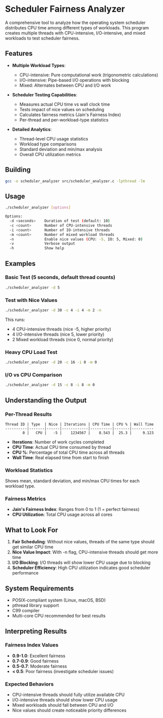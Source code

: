 # Scheduler Fairness Analyzer

A comprehensive tool to analyze how the operating system scheduler distributes CPU time among different types of workloads. This program creates multiple threads with CPU-intensive, I/O-intensive, and mixed workloads to test scheduler fairness.

## Features

- **Multiple Workload Types**:
  - CPU-intensive: Pure computational work (trigonometric calculations)
  - I/O-intensive: Pipe-based I/O operations with blocking
  - Mixed: Alternates between CPU and I/O work

- **Scheduler Testing Capabilities**:
  - Measures actual CPU time vs wall clock time
  - Tests impact of nice values on scheduling
  - Calculates fairness metrics (Jain's Fairness Index)
  - Per-thread and per-workload-type statistics

- **Detailed Analytics**:
  - Thread-level CPU usage statistics
  - Workload type comparisons
  - Standard deviation and min/max analysis
  - Overall CPU utilization metrics

## Building

```bash
gcc -o scheduler_analyzer src/scheduler_analyzer.c -lpthread -lm
```

## Usage

```bash
./scheduler_analyzer [options]

Options:
  -d <seconds>    Duration of test (default: 10)
  -c <count>      Number of CPU-intensive threads
  -i <count>      Number of IO-intensive threads
  -m <count>      Number of mixed workload threads
  -n              Enable nice values (CPU: -5, IO: 5, Mixed: 0)
  -v              Verbose output
  -h              Show help
```

## Examples

### Basic Test (5 seconds, default thread counts)
```bash
./scheduler_analyzer -d 5
```

### Test with Nice Values
```bash
./scheduler_analyzer -d 30 -c 4 -i 4 -m 2 -n
```
This runs:
- 4 CPU-intensive threads (nice -5, higher priority)
- 4 I/O-intensive threads (nice 5, lower priority)
- 2 Mixed workload threads (nice 0, normal priority)

### Heavy CPU Load Test
```bash
./scheduler_analyzer -d 20 -c 16 -i 0 -m 0
```

### I/O vs CPU Comparison
```bash
./scheduler_analyzer -d 15 -c 8 -i 8 -m 0
```

## Understanding the Output

### Per-Thread Results
```
Thread ID | Type  | Nice | Iterations | CPU Time | CPU % | Wall Time
----------|-------|------|------------|----------|-------|----------
        0 |   CPU |   -5 |    1234567 |    8.543 |  25.3 |     9.123
```

- **Iterations**: Number of work cycles completed
- **CPU Time**: Actual CPU time consumed by thread
- **CPU %**: Percentage of total CPU time across all threads
- **Wall Time**: Real elapsed time from start to finish

### Workload Statistics
Shows mean, standard deviation, and min/max CPU times for each workload type.

### Fairness Metrics
- **Jain's Fairness Index**: Ranges from 0 to 1 (1 = perfect fairness)
- **CPU Utilization**: Total CPU usage across all cores

## What to Look For

1. **Fair Scheduling**: Without nice values, threads of the same type should get similar CPU time
2. **Nice Value Impact**: With -n flag, CPU-intensive threads should get more time
3. **I/O Blocking**: I/O threads will show lower CPU usage due to blocking
4. **Scheduler Efficiency**: High CPU utilization indicates good scheduler performance

## System Requirements

- POSIX-compliant system (Linux, macOS, BSD)
- pthread library support
- C99 compiler
- Multi-core CPU recommended for best results

## Interpreting Results

### Fairness Index Values
- **0.9-1.0**: Excellent fairness
- **0.7-0.9**: Good fairness
- **0.5-0.7**: Moderate fairness
- **< 0.5**: Poor fairness (investigate scheduler issues)

### Expected Behaviors
- CPU-intensive threads should fully utilize available CPU
- I/O-intensive threads should show lower CPU usage
- Mixed workloads should fall between CPU and I/O
- Nice values should create noticeable priority differences